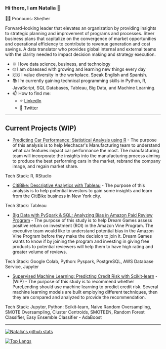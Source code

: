 ### Hi there, I am Natalia 👋
:curly_haired_woman: Pronouns: She/her

Forward-looking leader that elevates an organization by providing insights to strategic planning and improvement of programs and processes. Steer business plans that capitalize on the convergence of market opportunities and operational efficiency to contribute to revenue generation and cost savings.  A data translator who provides global internal and external teams with the clarity needed to impact decision making and strategy execution.


- :infinity: I love data science, business, and technology
- :nerd_face: I am obsessed with growing and learning new things every day
- :colombia: I value diversity in the workplace. Speak English and Spanish.
- :books: I’m currently gaining technical programming skills in Python, R, JavaScript, SQL Databases, Tableau, Big Data, and Machine Learning.
- 📫 How to find me: 
  - :star: [LinkedIn](https://www.linkedin.com/in/natalia-velasquez/)
  - :newspaper: [Twitter](https://twitter.com/NatiVelasquez18)
  
  
---

  ## Current Projects (WIP)
  
  

* [Predicting Car Performance: Statistical Analysis using R](https://github.com/NataliaVelasquez18/Car_Data_Statistical_Analysis) - The purpose of this analysis is to help Mechacar's Manufacturing team to understand what car features impact car performance the most. The manufacturing team will incorporate the insights into the manufacturing process aiming to produce the best performing cars in the market, rebrand the company image, and regain market share.

Tech Stack: R, RStudio


* [CitiBike: Descriptive Analytics with Tableau](https://github.com/NataliaVelasquez18/Citi_Bike_Data_Analysis_with_Tableau) - The purpose of this analysis is to help potential investors to gain some insights and learn from the CitiBike business in New York city.

Tech Stack: Tableau


* [Big Data with PySpark & SQL: Analyzing Bias in Amazon Paid Review Program](https://github.com/NataliaVelasquez18/Amazon-Reviews-ETL) - The purpose of this study is to help Dream Games assess positive return on investment (ROI) in the Amazon Vine Program.  The executive team would like to understand potential bias in the Amazon Vine Program before they make the decision to join it. Dream Games wants to know if by joining the program and investing in giving free products to potential reviewers will help them to have high rating and greater volume of reviews. 

Tech Stack: Google Colab, Python: Pyspark, PostgreSQL, AWS Database Service, Jupyter

* [Supervised Machine Learning: Predicting Credit Risk with Scikit-learn](https://github.com/NataliaVelasquez18/credit-risk) - (WIP) - The purpose of this study is to recommend whether PureLending should use machine learning to predict credit risk. Several machine learning models are built employing different techniques, then they are compared and analyzed to provide the recommendation. 

Tech Stack: Jupyter, Python: Scikit-learn, Naive Random Oversampling, SMOTE Oversampling, Cluster Centroids, SMOTEEN, Random Forest Classifier, Easy Ensemble Classifier - AdaBoost


---

[![Natalia's github stats](https://github-readme-stats.vercel.app/api?username=NataliaVelasquez18&count_private=true&show_icons=true&theme=radical&hide_rank=false)](https://github.com/anuraghazra/github-readme-stats)

[![Top Langs](https://github-readme-stats.vercel.app/api/top-langs/?username=NataliaVelasquez18)](https://github.com/anuraghazra/github-readme-stats)
